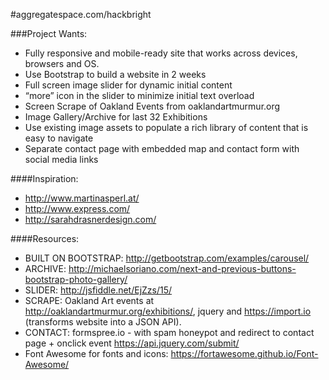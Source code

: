 #aggregatespace.com/hackbright

###Project Wants:
- Fully responsive and mobile-ready site that works across devices, browsers and OS.
- Use Bootstrap to build a website in 2 weeks
- Full screen image slider for dynamic initial content
- “more” icon in the slider to minimize initial text overload
- Screen Scrape of Oakland Events from oaklandartmurmur.org
- Image Gallery/Archive for last 32 Exhibitions
- Use existing image assets to populate a rich library of content that is easy to navigate
- Separate contact page with embedded map and contact form with social media links

####Inspiration:
* http://www.martinasperl.at/
* http://www.express.com/
* http://sarahdrasnerdesign.com/

####Resources:
- BUILT ON BOOTSTRAP: http://getbootstrap.com/examples/carousel/
- ARCHIVE: http://michaelsoriano.com/next-and-previous-buttons-bootstrap-photo-gallery/
- SLIDER: http://jsfiddle.net/EjZzs/15/
- SCRAPE: Oakland Art events at http://oaklandartmurmur.org/exhibitions/, jquery and https://import.io (transforms website into a JSON API).
- CONTACT: formspree.io - with spam honeypot and redirect to contact page + onclick event https://api.jquery.com/submit/
- Font Awesome for fonts and icons: https://fortawesome.github.io/Font-Awesome/
